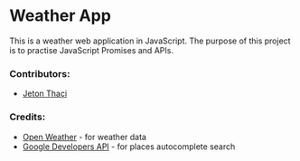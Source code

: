 # Weather App

This is a weather web application in JavaScript. The purpose of this project is to practise JavaScript Promises and APIs.

### Contributors:
* [Jeton Thaçi](https://github.com/jeton-th)

### Credits:
* [Open Weather](https://openweathermap.org/api) - for weather data
* [Google Developers API](https://console.developers.google.com/apis) - for places autocomplete search
